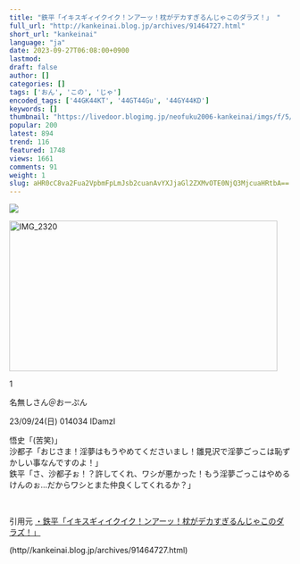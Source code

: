 ```yaml
---
title: "鉄平「イキスギィイクイク！ンアーッ！枕がデカすぎるんじゃこのダラズ！」 "
full_url: "http://kankeinai.blog.jp/archives/91464727.html"
short_url: "kankeinai"
language: "ja"
date: 2023-09-27T06:08:00+0900
lastmod: 
draft: false
author: []
categories: []
tags: ['おん', 'この', 'じゃ']
encoded_tags: ['44GK44KT', '44GT44Gu', '44GY44KD']
keywords: []
thumbnail: "https://livedoor.blogimg.jp/neofuku2006-kankeinai/imgs/f/5/f5d97f72-s.jpg"
popular: 200
latest: 894
trend: 116
featured: 1748
views: 1661
comments: 91
weight: 1
slug: aHR0cC8va2Fua2VpbmFpLmJsb2cuanAvYXJjaGl2ZXMvOTE0NjQ3MjcuaHRtbA==
---
```


![](https://livedoor.blogimg.jp/neofuku2006-kankeinai/imgs/f/5/f5d97f72-s.jpg)

<div><a href='https//livedoor.blogimg.jp/neofuku2006-kankeinai/imgs/f/5/f5d97f72.jpg' target='_blank'><img src='https//livedoor.blogimg.jp/neofuku2006-kankeinai/imgs/f/5/f5d97f72-s.jpg' width='480' height='270' alt='IMG_2320' id='108216345' class='pict'></a><br><p class='t_h'>1 <p>名無しさん＠おーぷん</p> <p> 23/09/24(日) 014034 IDamzI</p></p> <p class='t_b'> 悟史「(苦笑)」<br>沙都子「おじさま！淫夢はもうやめてくださいまし！雛見沢で淫夢ごっこは恥ずかしい事なんですのよ！」<br>鉄平「さ、沙都子ぉ！？許してくれ、ワシが悪かった！もう淫夢ごっこはやめるけんのぉ…だからワシとまた仲良くしてくれるか？」 </p><br> <p>引用元 <a href='http//2chspa.com/thread/livejupiter/1695487234' target='_blank'>・</a><a href='https//hayabusa.open2ch.net/test/read.cgi/livejupiter/1695487234/' target='_blank'>鉄平「イキスギィイクイク！ンアーッ！枕がデカすぎるんじゃこのダラズ！」</a></p></div>

(http//kankeinai.blog.jp/archives/91464727.html)
